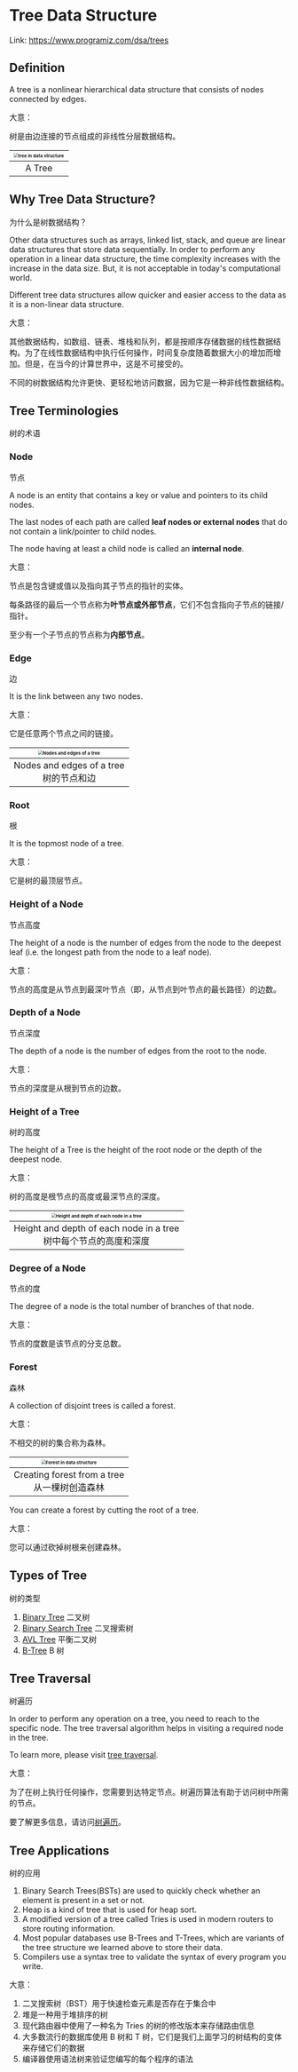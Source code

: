 # Tree Data Structure



Link: https://www.programiz.com/dsa/trees





## Definition

A tree is a nonlinear hierarchical data structure that consists of nodes connected by edges.

大意：

树是由边连接的节点组成的非线性分层数据结构。

| <img src="0.Tree Data Structure.assets/tree_0.png" alt="tree in data structure" style="zoom:50%;" /> |
| :----------------------------------------------------------: |
|                            A Tree                            |





## Why Tree Data Structure?

为什么是树数据结构？



Other data structures such as arrays, linked list, stack, and queue are linear data structures that store data sequentially. In order to perform any operation in a linear data structure, the time complexity increases with the increase in the data size. But, it is not acceptable in today's computational world.

Different tree data structures allow quicker and easier access to the data as it is a non-linear data structure.

大意：

其他数据结构，如数组、链表、堆栈和队列，都是按顺序存储数据的线性数据结构。为了在线性数据结构中执行任何操作，时间复杂度随着数据大小的增加而增加。但是，在当今的计算世界中，这是不可接受的。

不同的树数据结构允许更快、更轻松地访问数据，因为它是一种非线性数据结构。





## Tree Terminologies

树的术语



### Node

节点

A node is an entity that contains a key or value and pointers to its child nodes.

The last nodes of each path are called **leaf nodes or external nodes** that do not contain a link/pointer to child nodes.

The node having at least a child node is called an **internal node**.

大意：

节点是包含键或值以及指向其子节点的指针的实体。

每条路径的最后一个节点称为**叶节点或外部节点**，它们不包含指向子节点的链接/指针。

至少有一个子节点的节点称为**内部节点**。



### Edge

边

It is the link between any two nodes.

大意：

它是任意两个节点之间的链接。

| <img src="0.Tree Data Structure.assets/nodes-edges_0.png" alt="Nodes and edges of a tree" style="zoom:50%;" /> |
| :----------------------------------------------------------: |
|         Nodes and edges of a tree<br />树的节点和边          |



### Root

根

It is the topmost node of a tree.

大意：

它是树的最顶层节点。



### Height of a Node

节点高度

The height of a node is the number of edges from the node to the deepest leaf (i.e. the longest path from the node to a leaf node).

大意：

节点的高度是从节点到最深叶节点（即，从节点到叶节点的最长路径）的边数。



### Depth of a Node

节点深度

The depth of a node is the number of edges from the root to the node.

大意：

节点的深度是从根到节点的边数。



### Height of a Tree

树的高度

The height of a Tree is the height of the root node or the depth of the deepest node.

大意：

树的高度是根节点的高度或最深节点的深度。

| <img src="0.Tree Data Structure.assets/height-depth_1.png" alt="Height and depth of each node in a tree" style="zoom:50%;" /> |
| :----------------------------------------------------------: |
| Height and depth of each node in a tree<br />树中每个节点的高度和深度 |



### Degree of a Node

节点的度

The degree of a node is the total number of branches of that node.

大意：

节点的度数是该节点的分支总数。



### Forest

森林

A collection of disjoint trees is called a forest.

大意：

不相交的树的集合称为森林。

| <img src="0.Tree Data Structure.assets/forest_0.png" alt="Forest in data structure" style="zoom:50%;" /> |
| :----------------------------------------------------------: |
|      Creating forest from a tree<br />从一棵树创造森林       |

You can create a forest by cutting the root of a tree.

大意：

您可以通过砍掉树根来创建森林。





## Types of Tree

树的类型

1.  [Binary Tree](https://www.programiz.com/dsa/binary-tree) 二叉树
2.  [Binary Search Tree](https://www.programiz.com/dsa/binary-search-tree) 二叉搜索树
3.  [AVL Tree](https://www.programiz.com/dsa/avl-tree) 平衡二叉树
4.  [B-Tree](https://www.programiz.com/dsa/b-tree) B 树





## Tree Traversal

树遍历



In order to perform any operation on a tree, you need to reach to the specific node. The tree traversal algorithm helps in visiting a required node in the tree.

To learn more, please visit [tree traversal](https://www.programiz.com/dsa/tree-traversal).

大意：

为了在树上执行任何操作，您需要到达特定节点。树遍历算法有助于访问树中所需的节点。

要了解更多信息，请访问[树遍历](https://www.programiz.com/dsa/tree-traversal)。





## Tree Applications

树的应用

1.  Binary Search Trees(BSTs) are used to quickly check whether an element is present in a set or not.
2.  Heap is a kind of tree that is used for heap sort.
3.  A modified version of a tree called Tries is used in modern routers to store routing information.
4.  Most popular databases use B-Trees and T-Trees, which are variants of the tree structure we learned above to store their data.
5.  Compilers use a syntax tree to validate the syntax of every program you write.

大意：

1.  二叉搜索树（BST）用于快速检查元素是否存在于集合中
2.  堆是一种用于堆排序的树
3.  现代路由器中使用了一种名为 Tries 的树的修改版本来存储路由信息
4.  大多数流行的数据库使用 B 树和 T 树，它们是我们上面学习的树结构的变体来存储它们的数据
5.  编译器使用语法树来验证您编写的每个程序的语法